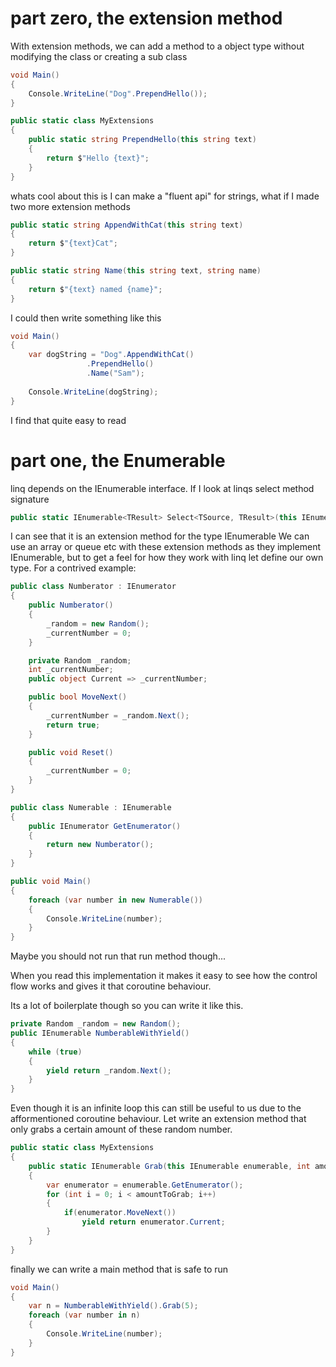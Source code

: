 # part zero, the extension method
With extension methods, we can add a method to a object type without modifying the class or creating a sub class
```c#
void Main()
{
	Console.WriteLine("Dog".PrependHello());
}

public static class MyExtensions
{
	public static string PrependHello(this string text)
	{
		return $"Hello {text}";
	}
}
````

whats cool about this is I can make a "fluent api" for strings, what if I made two more extension methods

```c#
public static string AppendWithCat(this string text)
{
	return $"{text}Cat";
}

public static string Name(this string text, string name)
{
	return $"{text} named {name}";
}
```
I could then write something like this

```c#
void Main()
{
	var dogString = "Dog".AppendWithCat()
			     .PrependHello()
			     .Name("Sam");
	
	Console.WriteLine(dogString);
}

```
I find that quite easy to read

# part one, the Enumerable

linq depends on the IEnumerable<T> interface. If I look at linqs select method signature
```c#
public static IEnumerable<TResult> Select<TSource, TResult>(this IEnumerable<TSource> source, Func<TSource, TResult> selector);
````
I can see that it is an extension method for the type IEnumerable<TSource>
We can use an array or queue etc with these extension methods as they implement IEnumerable, but to get a feel for how they work with linq let define our own type.
For a contrived example:

````c#
public class Numberator : IEnumerator
{
	public Numberator()
	{
		_random = new Random();
		_currentNumber = 0;
	}

	private Random _random;
	int _currentNumber;
	public object Current => _currentNumber;

	public bool MoveNext()
	{
		_currentNumber = _random.Next();
		return true;
	}

	public void Reset()
	{
		_currentNumber = 0;
	}
}

public class Numerable : IEnumerable
{
	public IEnumerator GetEnumerator()
	{
		return new Numberator();
	}
}

public void Main()
{
	foreach (var number in new Numerable())
	{
		Console.WriteLine(number);
	}
}

````
Maybe you should not run that run method though...

When you read this implementation it makes it easy to see how the control flow works and gives it that coroutine behaviour. 

Its a lot of boilerplate though so you can write it like this. 

```c#
private Random _random = new Random();
public IEnumerable NumberableWithYield()
{
	while (true)
	{
		yield return _random.Next();
	}
}
```

Even though it is an infinite loop this can still be useful to us due to the afformentioned coroutine behaviour. 
Let write an extension method that only grabs a certain amount of these random number.

```c#
public static class MyExtensions
{
	public static IEnumerable Grab(this IEnumerable enumerable, int amountToGrab)
	{
		var enumerator = enumerable.GetEnumerator();
		for (int i = 0; i < amountToGrab; i++)
		{
			if(enumerator.MoveNext())
				yield return enumerator.Current;
		}
	}
}
```

finally we can write a main method that is safe to run

```c#
void Main()
{
	var n = NumberableWithYield().Grab(5);
	foreach (var number in n)
	{
		Console.WriteLine(number);
	}
}
````

